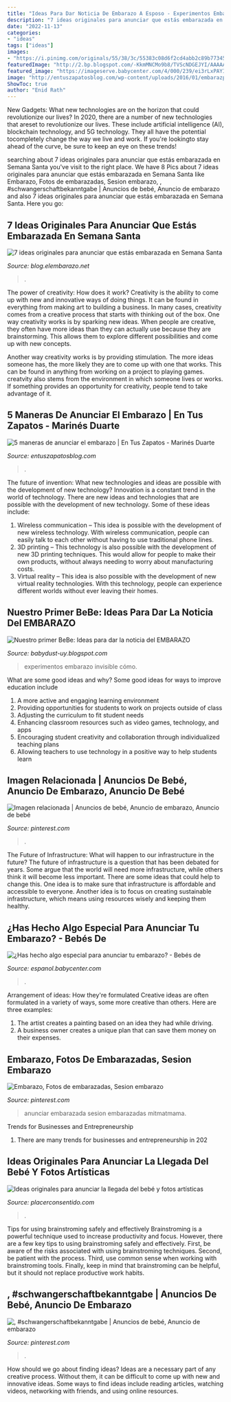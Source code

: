 ```yaml
---
title: "Ideas Para Dar Noticia De Embarazo A Esposo - Experimentos Embarazo Invisible Cómo"
description: "7 ideas originales para anunciar que estás embarazada en semana santa"
date: "2022-11-13"
categories:
- "ideas"
tags: ["ideas"]
images:
- "https://i.pinimg.com/originals/55/38/3c/55383c08d6f2cd4abb2c89b77345118d.jpg"
featuredImage: "http://2.bp.blogspot.com/-KkmMNCMo9b8/TVScNDGEJYI/AAAAAAAAAEU/76QlgJwMpLI/s1600/g220208aprende.jpg"
featured_image: "https://imageserve.babycenter.com/4/000/239/ei3rLxPAYIzo8CYeg2afoCB0AF5pHqvJ_med.jpg"
image: "http://entuszapatosblog.com/wp-content/uploads/2016/01/embarazp.jpg"
ShowToc: true
author: "Enid Rath"
---
```



New Gadgets: What new technologies are on the horizon that could revolutionize our lives?
In 2020, there are a number of new technologies that areset to revolutionize our lives. These include artificial intelligence (AI), blockchain technology, and 5G technology. They all have the potential tocompletely change the way we live and work. If you're lookingto stay ahead of the curve, be sure to keep an eye on these trends!

	

		
searching about 7 ideas originales para anunciar que estás embarazada en Semana Santa you've visit to the right place. We have 8 Pics about 7 ideas originales para anunciar que estás embarazada en Semana Santa like Embarazo, Fotos de embarazadas, Sesion embarazo, , #schwangerschaftbekanntgabe | Anuncios de bebé, Anuncio de embarazo and also 7 ideas originales para anunciar que estás embarazada en Semana Santa. Here you go:
		
    
## 7 Ideas Originales Para Anunciar Que Estás Embarazada En Semana Santa

<img loading=lazy src="https://blog.elembarazo.net/wp-content/uploads/sites/13/2017/04/noticia-embarazo.jpg" onerror="this.onerror=null;this.src='https://tse4.mm.bing.net/th?id=OIP.vcbQNVIJqd6n0bvPQFpclQHaHa&amp;pid=15.1';" alt="7 ideas originales para anunciar que estás embarazada en Semana Santa">

_Source: blog.elembarazo.net_

>. 

	

The power of creativity: How does it work?
Creativity is the ability to come up with new and innovative ways of doing things. It can be found in everything from making art to building a business. In many cases, creativity comes from a creative process that starts with thinking out of the box.
One way creativity works is by sparking new ideas. When people are creative, they often have more ideas than they can actually use because they are brainstorming. This allows them to explore different possibilities and come up with new concepts.

Another way creativity works is by providing stimulation. The more ideas someone has, the more likely they are to come up with one that works. This can be found in anything from working on a project to playing games. creatvity also stems from the environment in which someone lives or works. If something provides an opportunity for creativity, people tend to take advantage of it.

    
## 5 Maneras De Anunciar El Embarazo | En Tus Zapatos - Marinés Duarte

<img loading=lazy src="http://entuszapatosblog.com/wp-content/uploads/2016/01/embarazp.jpg" onerror="this.onerror=null;this.src='https://tse1.mm.bing.net/th?id=OIP.haJdLVDSeC29EJ2sVrtvNAHaHa&amp;pid=15.1';" alt="5 maneras de anunciar el embarazo | En Tus Zapatos - Marinés Duarte">

_Source: entuszapatosblog.com_

>. 

	

The future of invention: What new technologies and ideas are possible with the development of new technology?
Innovation is a constant trend in the world of technology. There are new ideas and technologies that are possible with the development of new technology. Some of these ideas include: 
1) Wireless communication – This idea is possible with the development of new wireless technology. With wireless communication, people can easily talk to each other without having to use traditional phone lines. 
2) 3D printing – This technology is also possible with the development of new 3D printing techniques. This would allow for people to make their own products, without always needing to worry about manufacturing costs. 
3) Virtual reality – This idea is also possible with the development of new virtual reality technologies. With this technology, people can experience different worlds without ever leaving their homes.

    
## Nuestro Primer BeBe: Ideas Para Dar La Noticia Del EMBARAZO

<img loading=lazy src="http://2.bp.blogspot.com/-KkmMNCMo9b8/TVScNDGEJYI/AAAAAAAAAEU/76QlgJwMpLI/s1600/g220208aprende.jpg" onerror="this.onerror=null;this.src='https://tse4.mm.bing.net/th?id=OIP.nKDRWzBgZ3kwLcUyB_-boAHaDz&amp;pid=15.1';" alt="Nuestro primer BeBe: Ideas para dar la noticia del EMBARAZO">

_Source: babydust-uy.blogspot.com_

>experimentos embarazo invisible cómo. 

	

What are some good ideas and why?
Some good ideas for ways to improve education include 
1. A more active and engaging learning environment 
2. Providing opportunities for students to work on projects outside of class 
3. Adjusting the curriculum to fit student needs 
4. Enhancing classroom resources such as video games, technology, and apps 
5. Encouraging student creativity and collaboration through individualized teaching plans 
6. Allowing teachers to use technology in a positive way to help students learn 

    
## Imagen Relacionada | Anuncios De Bebé, Anuncio De Embarazo, Anuncio De Bebé

<img loading=lazy src="https://i.pinimg.com/originals/fd/80/79/fd80794ca7db5e7b916c2660be1d9f9a.jpg" onerror="this.onerror=null;this.src='https://tse4.mm.bing.net/th?id=OIP.PYUW9CATtY4geAgrs10WOgHaJA&amp;pid=15.1';" alt="Imagen relacionada | Anuncios de bebé, Anuncio de embarazo, Anuncio de bebé">

_Source: pinterest.com_

>. 

	

The Future of Infrastructure: What will happen to our infrastructure in the future?
The future of infrastructure is a question that has been debated for years. Some argue that the world will need more infrastructure, while others think it will become less important. There are some ideas that could help to change this. One idea is to make sure that infrastructure is affordable and accessible to everyone. Another idea is to focus on creating sustainable infrastructure, which means using resources wisely and keeping them healthy.

    
## ¿Has Hecho Algo Especial Para Anunciar Tu Embarazo? - Bebés De

<img loading=lazy src="https://imageserve.babycenter.com/4/000/239/ei3rLxPAYIzo8CYeg2afoCB0AF5pHqvJ_med.jpg" onerror="this.onerror=null;this.src='https://tse2.mm.bing.net/th?id=OIP.8iRXwBrQVynBwiEyro8VAAHaFI&amp;pid=15.1';" alt="¿Has hecho algo especial para anunciar tu embarazo? - Bebés de">

_Source: espanol.babycenter.com_

>. 

	

Arrangement of ideas: How they're formulated
Creative ideas are often formulated in a variety of ways, some more creative than others. Here are three examples:
1. The artist creates a painting based on an idea they had while driving.
2. A business owner creates a unique plan that can save them money on their expenses.

    
## Embarazo, Fotos De Embarazadas, Sesion Embarazo

<img loading=lazy src="https://i.pinimg.com/originals/55/38/3c/55383c08d6f2cd4abb2c89b77345118d.jpg" onerror="this.onerror=null;this.src='https://tse3.mm.bing.net/th?id=OIP.fugIGWuKVtxbRfIh2ZXkRQHaHb&amp;pid=15.1';" alt="Embarazo, Fotos de embarazadas, Sesion embarazo">

_Source: pinterest.com_

>anunciar embarazada sesion embarazadas mitmatmama. 

	

Trends for Businesses and Entrepreneurship
1. There are many trends for businesses and entrepreneurship in 202
    
## Ideas Originales Para Anunciar La Llegada Del Bebé Y Fotos Artísticas

<img loading=lazy src="http://mimamatieneunblog.com/wp-content/uploads/2013/06/anunciar-embarazo-654566.jpg" onerror="this.onerror=null;this.src='https://tse3.mm.bing.net/th?id=OIP.9Choq4dLDwWSJFWuaA0C6gHaE8&amp;pid=15.1';" alt="Ideas originales para anunciar la llegada del bebé y fotos artísticas">

_Source: placerconsentido.com_

>. 

	

Tips for using brainstroming safely and effectively
Brainstroming is a powerful technique used to increase productivity and focus. However, there are a few key tips to using brainstroming safely and effectively. First, be aware of the risks associated with using brainstroming techniques. Second, be patient with the process. Third, use common sense when working with brainstroming tools. Finally, keep in mind that brainstroming can be helpful, but it should not replace productive work habits.

    
## , #schwangerschaftbekanntgabe | Anuncios De Bebé, Anuncio De Embarazo

<img loading=lazy src="https://i.pinimg.com/originals/72/be/df/72bedff5b1277de515d8796bd0b80f1e.jpg" onerror="this.onerror=null;this.src='https://tse2.mm.bing.net/th?id=OIP.ywILST5s1iRoRLy2WSrCDQHaJA&amp;pid=15.1';" alt=", #schwangerschaftbekanntgabe | Anuncios de bebé, Anuncio de embarazo">

_Source: pinterest.com_

>. 

	

How should we go about finding ideas?
Ideas are a necessary part of any creative process. Without them, it can be difficult to come up with new and innovative ideas. Some ways to find ideas include reading articles, watching videos, networking with friends, and using online resources.

